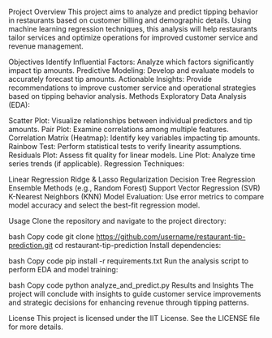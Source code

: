 Project Overview
This project aims to analyze and predict tipping behavior in restaurants based on customer billing and demographic details. Using machine learning regression techniques, this analysis will help restaurants tailor services and optimize operations for improved customer service and revenue management.

Objectives
Identify Influential Factors: Analyze which factors significantly impact tip amounts.
Predictive Modeling: Develop and evaluate models to accurately forecast tip amounts.
Actionable Insights: Provide recommendations to improve customer service and operational strategies based on tipping behavior analysis.
Methods
Exploratory Data Analysis (EDA):

Scatter Plot: Visualize relationships between individual predictors and tip amounts.
Pair Plot: Examine correlations among multiple features.
Correlation Matrix (Heatmap): Identify key variables impacting tip amounts.
Rainbow Test: Perform statistical tests to verify linearity assumptions.
Residuals Plot: Assess fit quality for linear models.
Line Plot: Analyze time series trends (if applicable).
Regression Techniques:

Linear Regression
Ridge & Lasso Regularization
Decision Tree Regression
Ensemble Methods (e.g., Random Forest)
Support Vector Regression (SVR)
K-Nearest Neighbors (KNN)
Model Evaluation: Use error metrics to compare model accuracy and select the best-fit regression model.

Usage
Clone the repository and navigate to the project directory:

bash
Copy code
git clone https://github.com/username/restaurant-tip-prediction.git
cd restaurant-tip-prediction
Install dependencies:

bash
Copy code
pip install -r requirements.txt
Run the analysis script to perform EDA and model training:

bash
Copy code
python analyze_and_predict.py
Results and Insights
The project will conclude with insights to guide customer service improvements and strategic decisions for enhancing revenue through tipping patterns.

License
This project is licensed under the IIT License. See the LICENSE file for more details.
